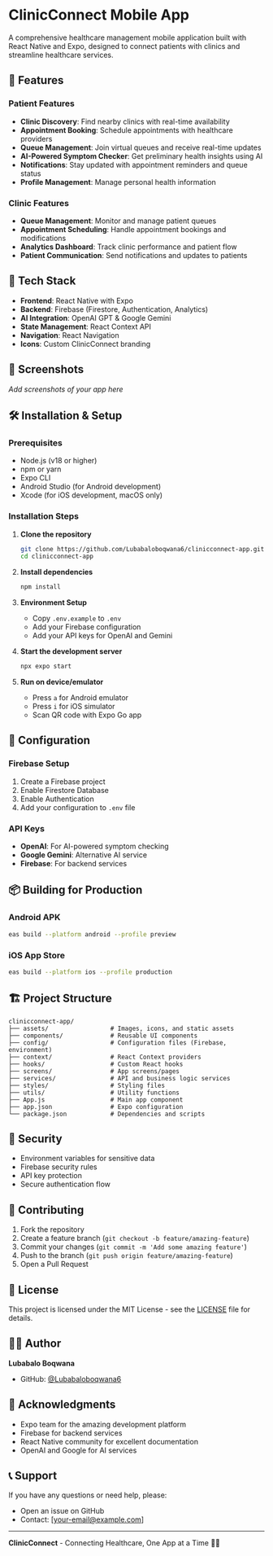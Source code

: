 # ClinicConnect Mobile App

A comprehensive healthcare management mobile application built with React Native and Expo, designed to connect patients with clinics and streamline healthcare services.

## 🏥 Features

### Patient Features
- **Clinic Discovery**: Find nearby clinics with real-time availability
- **Appointment Booking**: Schedule appointments with healthcare providers
- **Queue Management**: Join virtual queues and receive real-time updates
- **AI-Powered Symptom Checker**: Get preliminary health insights using AI
- **Notifications**: Stay updated with appointment reminders and queue status
- **Profile Management**: Manage personal health information

### Clinic Features
- **Queue Management**: Monitor and manage patient queues
- **Appointment Scheduling**: Handle appointment bookings and modifications
- **Analytics Dashboard**: Track clinic performance and patient flow
- **Patient Communication**: Send notifications and updates to patients

## 🚀 Tech Stack

- **Frontend**: React Native with Expo
- **Backend**: Firebase (Firestore, Authentication, Analytics)
- **AI Integration**: OpenAI GPT & Google Gemini
- **State Management**: React Context API
- **Navigation**: React Navigation
- **Icons**: Custom ClinicConnect branding

## 📱 Screenshots

*Add screenshots of your app here*

## 🛠️ Installation & Setup

### Prerequisites
- Node.js (v18 or higher)
- npm or yarn
- Expo CLI
- Android Studio (for Android development)
- Xcode (for iOS development, macOS only)

### Installation Steps

1. **Clone the repository**
   ```bash
   git clone https://github.com/Lubabaloboqwana6/clinicconnect-app.git
   cd clinicconnect-app
   ```

2. **Install dependencies**
   ```bash
   npm install
   ```

3. **Environment Setup**
   - Copy `.env.example` to `.env`
   - Add your Firebase configuration
   - Add your API keys for OpenAI and Gemini

4. **Start the development server**
   ```bash
   npx expo start
   ```

5. **Run on device/emulator**
   - Press `a` for Android emulator
   - Press `i` for iOS simulator
   - Scan QR code with Expo Go app

## 🔧 Configuration

### Firebase Setup
1. Create a Firebase project
2. Enable Firestore Database
3. Enable Authentication
4. Add your configuration to `.env` file

### API Keys
- **OpenAI**: For AI-powered symptom checking
- **Google Gemini**: Alternative AI service
- **Firebase**: For backend services

## 📦 Building for Production

### Android APK
```bash
eas build --platform android --profile preview
```

### iOS App Store
```bash
eas build --platform ios --profile production
```

## 🏗️ Project Structure

```
clinicconnect-app/
├── assets/                 # Images, icons, and static assets
├── components/             # Reusable UI components
├── config/                 # Configuration files (Firebase, environment)
├── context/                # React Context providers
├── hooks/                  # Custom React hooks
├── screens/                # App screens/pages
├── services/               # API and business logic services
├── styles/                 # Styling files
├── utils/                  # Utility functions
├── App.js                  # Main app component
├── app.json                # Expo configuration
└── package.json            # Dependencies and scripts
```

## 🔐 Security

- Environment variables for sensitive data
- Firebase security rules
- API key protection
- Secure authentication flow

## 🤝 Contributing

1. Fork the repository
2. Create a feature branch (`git checkout -b feature/amazing-feature`)
3. Commit your changes (`git commit -m 'Add some amazing feature'`)
4. Push to the branch (`git push origin feature/amazing-feature`)
5. Open a Pull Request

## 📄 License

This project is licensed under the MIT License - see the [LICENSE](LICENSE) file for details.

## 👨‍💻 Author

**Lubabalo Boqwana**
- GitHub: [@Lubabaloboqwana6](https://github.com/Lubabaloboqwana6)

## 🙏 Acknowledgments

- Expo team for the amazing development platform
- Firebase for backend services
- React Native community for excellent documentation
- OpenAI and Google for AI services

## 📞 Support

If you have any questions or need help, please:
- Open an issue on GitHub
- Contact: [your-email@example.com]

---

**ClinicConnect** - Connecting Healthcare, One App at a Time 🏥💙